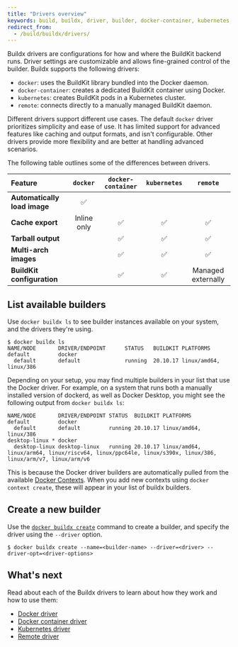```yaml
---
title: "Drivers overview"
keywords: build, buildx, driver, builder, docker-container, kubernetes, remote
redirect_from:
  - /build/buildx/drivers/
---
```


Buildx drivers are configurations for how and where the BuildKit backend runs.
Driver settings are customizable and allows fine-grained control of the builder.
Buildx supports the following drivers:

- `docker`: uses the BuildKit library bundled into the Docker daemon.
- `docker-container`: creates a dedicated BuildKit container using Docker.
- `kubernetes`: creates BuildKit pods in a Kubernetes cluster.
- `remote`: connects directly to a manually managed BuildKit daemon.

Different drivers support different use cases. The default `docker` driver
prioritizes simplicity and ease of use. It has limited support for advanced
features like caching and output formats, and isn't configurable. Other drivers
provide more flexibility and are better at handling advanced scenarios.

The following table outlines some of the differences between drivers.

| Feature                      |  `docker`   | `docker-container` | `kubernetes` |      `remote`      |
| :--------------------------- | :---------: | :----------------: | :----------: | :----------------: |
| **Automatically load image** |     ✅      |                    |              |                    |
| **Cache export**             | Inline only |         ✅         |      ✅      |         ✅         |
| **Tarball output**           |             |         ✅         |      ✅      |         ✅         |
| **Multi-arch images**        |             |         ✅         |      ✅      |         ✅         |
| **BuildKit configuration**   |             |         ✅         |      ✅      | Managed externally |

## List available builders

Use `docker buildx ls` to see builder instances available on your system, and
the drivers they're using.

```console
$ docker buildx ls
NAME/NODE       DRIVER/ENDPOINT      STATUS   BUILDKIT PLATFORMS
default         docker
  default       default              running  20.10.17 linux/amd64, linux/386
```

Depending on your setup, you may find multiple builders in your list that use
the Docker driver. For example, on a system that runs both a manually installed
version of dockerd, as well as Docker Desktop, you might see the following
output from `docker buildx ls`:

```console
NAME/NODE       DRIVER/ENDPOINT STATUS  BUILDKIT PLATFORMS
default         docker
  default       default         running 20.10.17 linux/amd64, linux/386
desktop-linux * docker
  desktop-linux desktop-linux   running 20.10.17 linux/amd64, linux/arm64, linux/riscv64, linux/ppc64le, linux/s390x, linux/386, linux/arm/v7, linux/arm/v6
```

This is because the Docker driver builders are automatically pulled from the
available [Docker Contexts](../../../engine/context/working-with-contexts/).
When you add new contexts using `docker context create`, these will appear in
your list of buildx builders.

## Create a new builder

Use the
[`docker buildx create`](../../../engine/reference/commandline/buildx_create/)
command to create a builder, and specify the driver using the `--driver` option.

```console
$ docker buildx create --name=<builder-name> --driver=<driver> --driver-opt=<driver-options>
```

## What's next

Read about each of the Buildx drivers to learn about how they work and how to
use them:

- [Docker driver](./docker.md)
- [Docker container driver](./docker-container.md)
- [Kubernetes driver](./kubernetes.md)
- [Remote driver](./remote.md)
